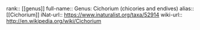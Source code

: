 

rank:: [[genus]]
full-name:: Genus: Cichorium (chicories and endives)
alias:: [[Cichorium]]
iNat-url:: https://www.inaturalist.org/taxa/52914
wiki-url:: http://en.wikipedia.org/wiki/Cichorium